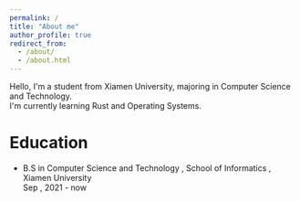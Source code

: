 ```yaml
---
permalink: /
title: "About me"
author_profile: true
redirect_from: 
  - /about/
  - /about.html
---
```

Hello, I'm a student from Xiamen University, majoring in Computer Science and Technology.  
I'm currently learning Rust and Operating Systems. 

Education
======
* B.S in Computer Science and Technology , School of Informatics , Xiamen University   
  Sep , 2021 - now 


